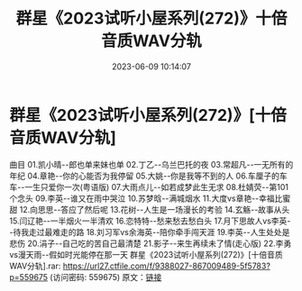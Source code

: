 ﻿---
title: 群星《2023试听小屋系列(272)》十倍音质WAV分轨
date: 2023-06-09 10:14:07
categories: WAV车载音乐、镜像
tags: 华语中文
---
# 群星《2023试听小屋系列(272)》[十倍音质WAV分轨]

曲目
01.凯小晴--郎也单来妹也单
02.丁乙--乌兰巴托的夜
03.常超凡--一无所有的年纪
04.章艳--你的心能否为我停留
05.大姚--你是我等不到的人
06.车厘子的车车--一生只爱你一次(粤语版)
07.大雨点儿--如若成梦此生无求
08.杜婧荧--第101个念头
09.李英--谁又在雨中哭泣
10.苏梦晗--满城烟水
11.大度vs章艳--幸福比蜜甜
12.向思思--答应了然后呢
13.花树--人生是一场漫长的考验
14.玄觞--故事从头
15.闫辽艳--一半烟火一半清欢
16.恋特特--愁来愁去愁白头
17.月下思故人vs李英--待我走过最难走的路
18.刘习军vs余海英--陪你牵手闯天涯
19.李英--人生处处是悲伤
20.涓子--自己吃的苦自己最清楚
21.影子--来生再续未了情(走心版)
22.李勇vs漫天雨--假如时光能停在那一天
群星《2023试听小屋系列(272)》[十倍音质WAV分轨].rar: https://url27.ctfile.com/f/9388027-867009489-5f5783?p=559675
(访问密码: 559675)
原文：[链接](https://blog.sina.com.cn/s/blog_1647c7e760103129o.html)